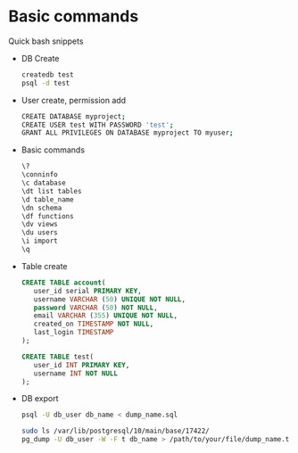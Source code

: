 
# Basic commands
Quick bash snippets

- DB Create
   ```bash
   createdb test
   psql -d test
   ```

- User create, permission add
   ```bash
   CREATE DATABASE myproject;
   CREATE USER test WITH PASSWORD 'test';
   GRANT ALL PRIVILEGES ON DATABASE myproject TO myuser;
   ```

- Basic commands
   ```bash
   \?
   \conninfo
   \c database
   \dt list tables
   \d table_name
   \dn schema
   \df functions
   \dv views
   \du users
   \i import
   \q
   ```

- Table create
   ```sql
   CREATE TABLE account(
      user_id serial PRIMARY KEY,
      username VARCHAR (50) UNIQUE NOT NULL,
      password VARCHAR (50) NOT NULL,
      email VARCHAR (355) UNIQUE NOT NULL,
      created_on TIMESTAMP NOT NULL,
      last_login TIMESTAMP
   );

   CREATE TABLE test(
      user_id INT PRIMARY KEY,
      username INT NOT NULL
   );
   ```

- DB export

   ```bash
   psql -U db_user db_name < dump_name.sql

   sudo ls /var/lib/postgresql/10/main/base/17422/
   pg_dump -U db_user -W -F t db_name > /path/to/your/file/dump_name.tar
   ```